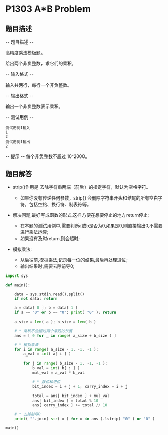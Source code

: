 # P1303 A*B Problem

## 题目描述

-- 题目描述 --

高精度乘法模板题。

给出两个非负整数，求它们的乘积。

-- 输入格式 --

输入共两行，每行一个非负整数。

-- 输出格式 --

输出一个非负整数表示乘积。

-- 测试用例 --

```
测试用例1输入
1
2
测试用例1输出
2
```

-- 提示 --
每个非负整数不超过 10^2000。

## 题目解答

* strip()作用是 去除字符串两端（前后）的指定字符，默认为空格字符。
    * 如果你没有传递任何参数，strip() 会删除字符串开头和结尾的所有空白字符，包括空格、换行符、制表符等。

* 解决问题,最好写成函数的形式,这样方便在想要停止的地方return停止;
  * 在本题的测试用例中,需要判断a或b是否为0,如果是0,则直接输出0,不需要进行乘法运算;
  * 如果没有及时return,则会超时;

* 模拟乘法:
    * 从后往前,模拟乘法,记录每一位的结果,最后再处理进位;
    * 输出结果时,需要去除前导0;

```python
import sys

def main():

    data = sys.stdin.read().split()
    if not data: return

    a = data[ 0 ]; b = data[ 1 ]
    if a == "0" or b == "0": print( "0" ); return

    a_size = len( a ); b_size = len( b )

    # * 乘积不会超过两个乘数的长度
    ans = [ 0 for _ in range( a_size + b_size ) ]

    # * 模拟乘法
    for i in range( a_size - 1, -1, -1 ):
        a_val = int( a[ i ] )

        for j in range( b_size - 1, -1, -1 ):
            b_val = int( b[ j ] )
            mul_val = a_val * b_val

            # * 数位和进位
            bit_index = i + j + 1; carry_index = i + j

            total = ans[ bit_index ] + mul_val
            ans[ bit_index ] = total % 10
            ans[ carry_index ] += total // 10

    # * 去除前导0
    print( "".join( str( x ) for x in ans ).lstrip( "0" ) or "0" )

main()
```
